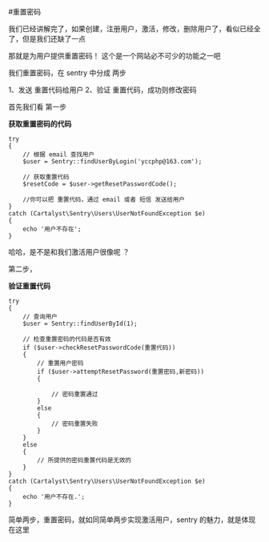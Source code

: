 #重置密码


我们已经讲解完了，如果创建，注册用户，激活，修改，删除用户了，看似已经全了，但是我们还缺了一点

那就是为用户提供重置密码！ 这个是一个网站必不可少的功能之一吧

我们重置密码，在 sentry 中分成 两步

1、发送 重置代码给用户
2、验证 重置代码，成功则修改密码


首先我们看 第一步

**获取重置密码的代码**


```
try
{
    // 根据 email 查找用户
    $user = Sentry::findUserByLogin('yccphp@163.com');

    // 获取重置代码
    $resetCode = $user->getResetPasswordCode();

    //你可以把 重置代码，通过 email 或者 短信 发送给用户
}
catch (Cartalyst\Sentry\Users\UserNotFoundException $e)
{
    echo '用户不存在';
}

```

哈哈，是不是和我们激活用户很像呢 ？

第二步，

**验证重置代码**

```
try
{
    // 查询用户
    $user = Sentry::findUserById(1);

    // 检查重置密码的代码是否有效
    if ($user->checkResetPasswordCode(重置代码))
    {
        // 重置用户密码
        if ($user->attemptResetPassword(重置密码,新密码))
        {
            
            // 密码重置通过
        }
        else
        {
            // 密码重置失败
        }
    }
    else
    {
        // 所提供的密码重置代码是无效的
    }
}
catch (Cartalyst\Sentry\Users\UserNotFoundException $e)
{
    echo '用户不存在.';
}

```



简单两步，重置密码，就如同简单两步实现激活用户，sentry 的魅力，就是体现在这里